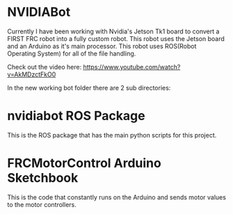 NVIDIABot
=========
Currently I have been working with Nvidia's Jetson Tk1 board to convert a FIRST FRC robot into a fully custom robot. This robot uses the Jetson board and an Arduino as it's main processor. This robot uses ROS(Robot Operating System) for all of the file handling. 

Check out the video here: https://www.youtube.com/watch?v=AkMDzctFkO0

In the new working bot folder there are 2 sub directories:

nvidiabot ROS Package
=====================
This is the ROS package that has the main python scripts for this project.

FRCMotorControl Arduino Sketchbook
==================================
This is the code that constantly runs on the Arduino and sends motor values to the motor controllers.
